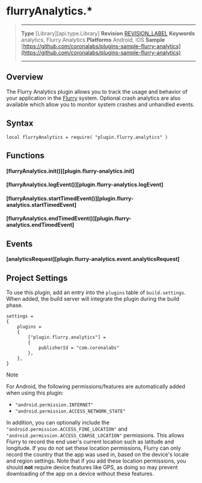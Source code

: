 # flurryAnalytics.*

> --------------------- ------------------------------------------------------------------------------------------
> __Type__              [Library][api.type.Library]
> __Revision__          [REVISION_LABEL](REVISION_URL)
> __Keywords__          analytics, Flurry Analytics
> __Platforms__			Android, iOS
> __Sample__			[https://github.com/coronalabs/plugins-sample-flurry-analytics](https://github.com/coronalabs/plugins-sample-flurry-analytics)
> --------------------- ------------------------------------------------------------------------------------------


## Overview


The Flurry Analytics plugin allows you to track the usage and behavior of your application in the [Flurry](https://dev.flurry.com/) system. Optional crash analytics are also available which allow you to monitor system crashes and unhandled events.


## Syntax

	local flurryAnalytics = require( "plugin.flurry.analytics" )


## Functions

#### [flurryAnalytics.init()][plugin.flurry-analytics.init]

#### [flurryAnalytics.logEvent()][plugin.flurry-analytics.logEvent]

#### [flurryAnalytics.startTimedEvent()][plugin.flurry-analytics.startTimedEvent]

#### [flurryAnalytics.endTimedEvent()][plugin.flurry-analytics.endTimedEvent]


## Events

#### [analyticsRequest][plugin.flurry-analytics.event.analyticsRequest]


## Project Settings

To use this plugin, add an entry into the `plugins` table of `build.settings`. When added, the build server will integrate the plugin during the build phase.

``````{ brush="lua" gutter="false" first-line="1" highlight="[5,6,7,8]" }
settings =
{
	plugins =
	{
		["plugin.flurry.analytics"] =
		{
			publisherId = "com.coronalabs"
		},
	},
}
``````

<div class="guide-notebox">
<div class="notebox-title">Note</div>

For Android, the following permissions/features are automatically added when using this plugin:

* `"android.permission.INTERNET"`
* `"android.permission.ACCESS_NETWORK_STATE"`

In addition, you can optionally include the `"android.permission.ACCESS_FINE_LOCATION"` and `"android.permission.ACCESS_COARSE_LOCATION"` permissions. This allows Flurry to record the end user's current location such as latitude and longitude. If you do not set these location permissions, Flurry can only record the country that the app was used in, based on the device's locale and region settings. Note that if you add these location permissions, you should __not__ require device features like GPS, as doing so may prevent downloading of the app on a device without these features.

</div>
